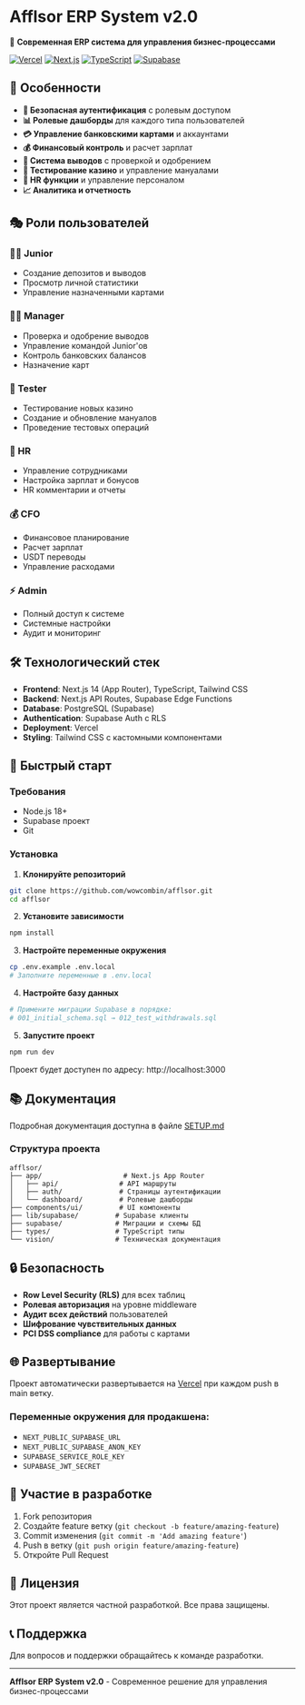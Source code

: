 # Afflsor ERP System v2.0

🚀 **Современная ERP система для управления бизнес-процессами**

[![Vercel](https://img.shields.io/badge/Deployed%20on-Vercel-black?logo=vercel)](https://afflsor.vercel.app/)
[![Next.js](https://img.shields.io/badge/Next.js-14-black?logo=next.js)](https://nextjs.org/)
[![TypeScript](https://img.shields.io/badge/TypeScript-5.2-blue?logo=typescript)](https://www.typescriptlang.org/)
[![Supabase](https://img.shields.io/badge/Supabase-PostgreSQL-green?logo=supabase)](https://supabase.com/)

## 🌟 Особенности

- **🔐 Безопасная аутентификация** с ролевым доступом
- **📊 Ролевые дашборды** для каждого типа пользователей
- **💳 Управление банковскими картами** и аккаунтами
- **💰 Финансовый контроль** и расчет зарплат
- **🎯 Система выводов** с проверкой и одобрением
- **🧪 Тестирование казино** и управление мануалами
- **👥 HR функции** и управление персоналом
- **📈 Аналитика и отчетность**

## 🎭 Роли пользователей

### 👨‍💼 Junior
- Создание депозитов и выводов
- Просмотр личной статистики
- Управление назначенными картами

### 👨‍💻 Manager
- Проверка и одобрение выводов
- Управление командой Junior'ов
- Контроль банковских балансов
- Назначение карт

### 🧪 Tester
- Тестирование новых казино
- Создание и обновление мануалов
- Проведение тестовых операций

### 👥 HR
- Управление сотрудниками
- Настройка зарплат и бонусов
- HR комментарии и отчеты

### 💰 CFO
- Финансовое планирование
- Расчет зарплат
- USDT переводы
- Управление расходами

### ⚡ Admin
- Полный доступ к системе
- Системные настройки
- Аудит и мониторинг

## 🛠 Технологический стек

- **Frontend**: Next.js 14 (App Router), TypeScript, Tailwind CSS
- **Backend**: Next.js API Routes, Supabase Edge Functions
- **Database**: PostgreSQL (Supabase)
- **Authentication**: Supabase Auth с RLS
- **Deployment**: Vercel
- **Styling**: Tailwind CSS с кастомными компонентами

## 🚀 Быстрый старт

### Требования
- Node.js 18+
- Supabase проект
- Git

### Установка

1. **Клонируйте репозиторий**
```bash
git clone https://github.com/wowcombin/afflsor.git
cd afflsor
```

2. **Установите зависимости**
```bash
npm install
```

3. **Настройте переменные окружения**
```bash
cp .env.example .env.local
# Заполните переменные в .env.local
```

4. **Настройте базу данных**
```bash
# Примените миграции Supabase в порядке:
# 001_initial_schema.sql → 012_test_withdrawals.sql
```

5. **Запустите проект**
```bash
npm run dev
```

Проект будет доступен по адресу: http://localhost:3000

## 📚 Документация

Подробная документация доступна в файле [SETUP.md](./SETUP.md)

### Структура проекта
```
afflsor/
├── app/                    # Next.js App Router
│   ├── api/               # API маршруты
│   ├── auth/              # Страницы аутентификации
│   └── dashboard/         # Ролевые дашборды
├── components/ui/         # UI компоненты
├── lib/supabase/         # Supabase клиенты
├── supabase/             # Миграции и схемы БД
├── types/                # TypeScript типы
└── vision/               # Техническая документация
```

## 🔒 Безопасность

- **Row Level Security (RLS)** для всех таблиц
- **Ролевая авторизация** на уровне middleware
- **Аудит всех действий** пользователей
- **Шифрование чувствительных данных**
- **PCI DSS compliance** для работы с картами

## 🌐 Развертывание

Проект автоматически развертывается на [Vercel](https://afflsor.vercel.app/) при каждом push в main ветку.

### Переменные окружения для продакшена:
- `NEXT_PUBLIC_SUPABASE_URL`
- `NEXT_PUBLIC_SUPABASE_ANON_KEY`
- `SUPABASE_SERVICE_ROLE_KEY`
- `SUPABASE_JWT_SECRET`

## 🤝 Участие в разработке

1. Fork репозитория
2. Создайте feature ветку (`git checkout -b feature/amazing-feature`)
3. Commit изменения (`git commit -m 'Add amazing feature'`)
4. Push в ветку (`git push origin feature/amazing-feature`)
5. Откройте Pull Request

## 📄 Лицензия

Этот проект является частной разработкой. Все права защищены.

## 📞 Поддержка

Для вопросов и поддержки обращайтесь к команде разработки.

---

**Afflsor ERP System v2.0** - Современное решение для управления бизнес-процессами
